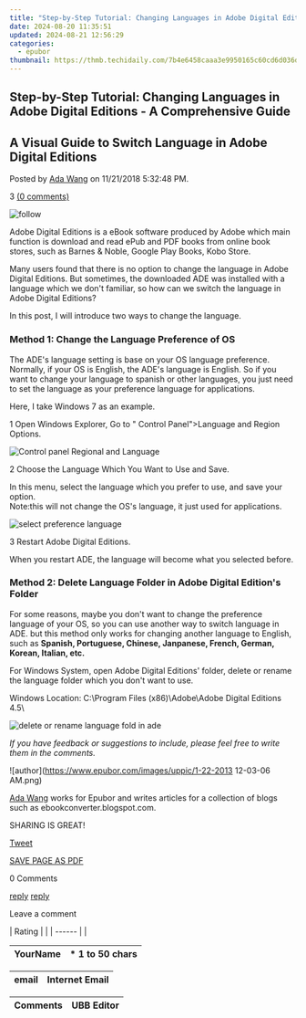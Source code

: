 ```yaml
---
title: "Step-by-Step Tutorial: Changing Languages in Adobe Digital Editions - A Comprehensive Guide"
date: 2024-08-20 11:35:51
updated: 2024-08-21 12:56:29
categories:
  - epubor
thumbnail: https://thmb.techidaily.com/7b4e6458caaa3e9950165c60cd6d036d2d81733c195f98fbf5326f59e3a1eeef.jpg
---
```


## Step-by-Step Tutorial: Changing Languages in Adobe Digital Editions - A Comprehensive Guide

## A Visual Guide to Switch Language in Adobe Digital Editions

Posted by [Ada Wang](https://plus.google.com/+AdaWang/posts) on 11/21/2018 5:32:48 PM.

3 [(0 comments)](http://www.epubor.com/#comment-area) 



![follow](http://www.epubor.com/images/follow.png)

Adobe Digital Editions is a eBook software produced by Adobe which main function is download and read ePub and PDF books from online book stores, such as Barnes & Noble, Google Play Books, Kobo Store.

Many users found that there is no option to change the language in Adobe Digital Editions. But sometimes, the downloaded ADE was installed with a language which we don't familiar, so how can we switch the language in Adobe Digital Editions? 

 In this post, I will introduce two ways to change the language.

###  Method 1: Change the Language Preference of OS

The ADE's language setting is base on your OS language preference. Normally, if your OS is English, the ADE's language is English. So if you want to change your language to spanish or other languages, you just need to set the language as your preference language for applications.

 Here, I take Windows 7 as an example.

1 Open Windows Explorer, Go to " Control Panel">Language and Region Options. 

![Control panel Regional and Language](http://www.epubor.com/images/uppic/control-panel.png)

2 Choose the Language Which You Want to Use and Save. 

In this menu, select the language which you prefer to use, and save your option.   
Note:this will not change the OS's language, it just used for applications.

![select preference language](http://www.epubor.com/images/uppic/select-language-preference.png)

3 Restart Adobe Digital Editions. 

When you restart ADE, the language will become what you selected before. 

### Method 2: Delete Language Folder in Adobe Digital Edition's Folder

For some reasons, maybe you don't want to change the preference language of your OS, so you can use another way to switch language in ADE. but this method only works for changing another language to English, such as **Spanish, Portuguese, Chinese, Janpanese, French, German, Korean, Italian, etc.**

For Windows System, open Adobe Digital Editions' folder, delete or rename the language folder which you don't want to use. 

Windows Location: C:\\Program Files (x86)\\Adobe\\Adobe Digital Editions 4.5\\

![delete or rename language fold in ade](http://www.epubor.com/images/uppic/delete-language-in-ade.png)

_If you have feedback or suggestions to include, please feel free to write them in the comments._

![author](https://www.epubor.com/images/uppic/1-22-2013 12-03-06 AM.png)

[Ada Wang](https://plus.google.com/+AdaWang/posts) works for Epubor and writes articles for a collection of blogs such as ebookconverter.blogspot.com.

SHARING IS GREAT!

[Tweet](https://twitter.com/share) 

[SAVE PAGE AS PDF](https://tools.techidaily.com/epubor/products/) 



0 Comments

[reply](https://tools.techidaily.com/epubor/products/) [reply](https://tools.techidaily.com/epubor/products/) 

Leave a comment

| Rating |  |
| ------ |  |

| YourName | \*  1 to 50 chars |
| -------- | ----------------- |

| email | Internet Email |
| ----- | -------------- |

| Comments | UBB Editor |
| -------- | ---------- |

<ins class="adsbygoogle"
     style="display:block"
     data-ad-format="autorelaxed"
     data-ad-client="ca-pub-7571918770474297"
     data-ad-slot="1223367746"></ins>



<ins class="adsbygoogle"
     style="display:block"
     data-ad-client="ca-pub-7571918770474297"
     data-ad-slot="8358498916"
     data-ad-format="auto"
     data-full-width-responsive="true"></ins>
